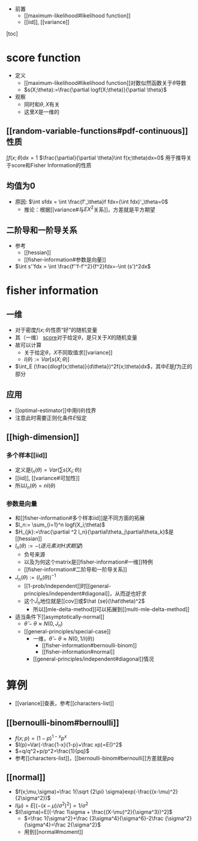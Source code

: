 - 前置
  - [[maximum-likelihood#likelihood function]]
  - [[iid]], [[variance]]

[toc]
# score function
- 定义
  - [[maximum-likelihood#likelihood function]]对数似然函数关于$\theta$导数
  - $s(X;\theta):=\frac{\partial logf(X;\theta)}{\partial \theta}$
- 观察
  - 同时和$\theta,X$有关
  - 这里$X$是一维的
## [[random-variable-functions#pdf-continuous]]性质
$\int f(x;\theta)dx=1$
$\frac{\partial}{\partial \theta}\int f(x;\theta)dx=0$
用于推导关于score和Fisher Information的性质
## 均值为0
- 原因: $\int sfdx = \int \frac{f'_\theta}f fdx=(\int fdx)'_\theta=0$
  - 推论：根据[[variance#与$EX^2$关系]]，方差就是平方期望
## 二阶导和一阶导关系
- 参考
  - [[hessian]]
  - [[fisher-information#参数是向量]]
- $\int s''fdx = \int \frac{f''f-f'^2}{f^2}fdx=-\int (s')^2dx$
# fisher information
## 一维
- 对于密度$f(x;\theta)$性质“好”的随机变量
- 其（一维） [score](#score-function)对于给定$\theta$，是只关于$X$的随机变量
- 故可以计算
  - 关于给定$\theta$，$X$不同取值求[[variance]]
  - $I(\theta):=Var[ s(X;\theta)]$
- $\int_E (\frac{dlogf(x;\theta)}{d\theta})^2f(x;\theta)dx$，其中$E$是$f$为正的部分
## 应用
- [[optimal-estimator]]中用$I(\theta)$找界
- 注意此时需要正则化条件$E$恒定
## [[high-dimension]]
### 多个样本[[iid]]
- 定义是$I_n(\theta)=Var(\sum s(X_i;\theta))$
- [[iid]], [[variance#可加性]]
- 所以$I_n(\theta)=nI(\theta)$
### 参数是向量
- 和[[fisher-information#多个样本iid]]是不同方面的拓展
- $l_n:= \sum_{i=1}^n logf(X_i;\theta)$
- $H_{jk}:=\frac{\partial ^2 l_n}{\partial\theta_j\partial\theta_k}$是[[hessian]]
- $I_n(\theta):=-(逐元素对H求期望)$
  - 负号来源
  - 以及为何这个matrix是[[fisher-information#一维]]特例
  - [[fisher-information#二阶导和一阶导关系]]
- $J_n(\theta):=(I_n(\theta))^{-1}$
  - [[1-prob/independent]]时[[general-principles/independent#diagonal]]，从而逆也好求
  - 这个$\hat J_n$地位就是[[cov]]或$\hat {se}(\hat\theta)^2$
    - 所以[[mle-delta-method]]可以拓展到[[multi-mle-delta-method]]
- 适当条件下[[asymptotically-normal]]
  - $\hat\theta - \theta \approx N(0,J_n)$
  - [[general-principles/special-case]]
    - 一维，$\hat\theta - \theta \approx N(0,1/I(\theta))$
      - [[fisher-information#bernoulli-binom]]
      - [[fisher-information#normal]]
    - [[general-principles/independent#diagonal]]情况
# 算例
- [[variance]]查表，参考[[characters-list]]
## [[bernoulli-binom#bernoulli]]
- $f(x;p)=(1-p)^{1-x}p^x$
- $I(p)=Var(-\frac{1-x}{1-p}+\frac xp)=E()^2$
- $=q/q^2+p/p^2=\frac{1}{pq}$
- 参考[[characters-list]]，[[bernoulli-binom#bernoulli]]方差就是$pq$
## [[normal]]
- $f(x;\mu,\sigma)=\frac 1{\sqrt {2\pi} \sigma}exp(-\frac{(x-\mu)^2}{2\sigma^2})$
- $I(\mu)=E[(-(x-\mu)/\sigma^2)^2]=1/\sigma^2$
- $I(\sigma)=E[(-\frac 1\sigma + \frac{(X-\mu)^2}{\sigma^3})^2]$
  - $=\frac 1{\sigma^2}+\frac {3\sigma^4}{\sigma^6}-2\frac {\sigma^2}{\sigma^4}=\frac 2{\sigma^2}$
  - 用到[[normal#moment]]